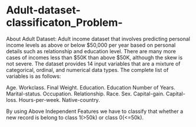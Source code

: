 # Adult-dataset-classificaton_Problem-

About Adult Dataset:
 Adult income dataset that involves predicting personal income levels as above or below $50,000 per year based on personal details such as relationship and education level. 
 There are many more cases of incomes less than $50K than above $50K, although the skew is not severe.
 The dataset provides 14 input variables that are a mixture of categorical, ordinal, and numerical data types. The complete list of variables is as follows:

Age.
Workclass.
Final Weight.
Education.
Education Number of Years.
Marital-status.
Occupation.
Relationship.
Race.
Sex.
Capital-gain.
Capital-loss.
Hours-per-week.
Native-country.

By using Above Independent Features we have to classify that whether a new record is belong to class 1(>50k) or class 0(<=50k). 
